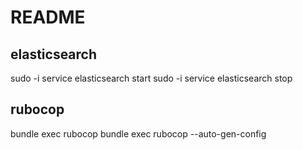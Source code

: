 # README
## elasticsearch
sudo -i service elasticsearch start
sudo -i service elasticsearch stop

## rubocop
bundle exec rubocop
bundle exec rubocop --auto-gen-config
